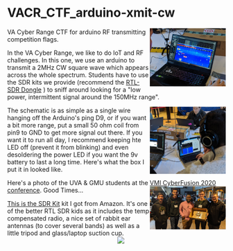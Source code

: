 # VACR_CTF_arduino-xmit-cw
<IMG SRC=pics/VACR_CTF_arduino-xmit-cw-user.png width=175 align=right>VA Cyber Range CTF for arduino RF transmitting competition flags.

In the VA Cyber Range, we like to do IoT and RF challenges.  In this one, we use an arduino to transmit a 2MHz CW square 
wave which appears across the whole spectrum. Students have to use the SDR kits we provide (recommend the
[RTL-SDR Dongle](https://www.rtl-sdr.com/buy-rtl-sdr-dvb-t-dongles/) ) to sniff around looking for a "low power, 
intermittent signal around the 150MHz range".

<P>

<IMG SRC=pics/VACR_CTF_arduino-xmit-cw-box1.png width=175 align=right>The schematic is as simple as a single wire hanging off the Arduino's ping D9, or if you want a bit more range, put a 
small 50 ohm coil from pin9 to GND to get more signal out there. If you want it to run all day, I recommend keeping hte LED off 
(prevent it from blinking) and even desoldering the power LED if you want the 9v battery to last a long time. 
 Here's what the box I put it in looked like. 

<P>

Here's a photo of the UVA & GMU students at the [VMI CyberFusion 2020 conference](https://www.vmi.edu/about/conferences/cyberfusion/). Good Times...
 <IMG SRC=pics/VACR_CTF_arduino-xmit-cw-box2.png width=175 align=right>
<P>
 
[This is the SDR Kit](https://www.amazon.com/dp/B011HVUEME) kit I got from Amazon. It's one of the better RTL SDR kids as it includes the temp compensated radio, a nice set of rabbit ear antennas (to cover several bands) as well as a little tripod and glass/laptop suction cup.
<IMG SRC=http://theweeks.org/tmp/PICS/Tweeks-laptop-SDR-antenna.png width=250 align=right>
